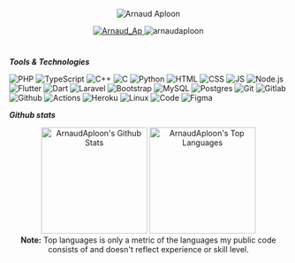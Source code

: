 <p align="center">
   <img src="https://github-readme-streak-stats.herokuapp.com?user=ArnaudAploon&theme=black-ice&hide_border=true" alt="Arnaud Aploon">
</p>

<p align="center"> 
   <a href="https://twitter.com/_maxdev" target="blank">
    <img src="https://img.shields.io/twitter/follow/Arnaud_Ap?logo=twitter&style=for-the-badge" alt="Arnaud_Ap" />
   </a>
   <img src="https://komarev.com/ghpvc/?username=arnaudaploon&label=Profile%20views&color=0e75b6&style=for-the-badge" alt="arnaudaploon" />
</p>

<h1></h1>

***Tools & Technologies***

![PHP](https://img.shields.io/badge/php-%23777BB4.svg?style=for-the-badge&logo=php&logoColor=white) ![TypeScript](https://img.shields.io/badge/typescript-%23007ACC.svg?style=for-the-badge&logo=typescript&logoColor=white) ![C++](https://img.shields.io/badge/c++-%2300599C.svg?style=for-the-badge&logo=c%2B%2B&logoColor=white) ![C](https://img.shields.io/badge/c-%2300599C.svg?style=for-the-badge&logo=c&logoColor=white) ![Python](https://img.shields.io/badge/python-%2314354C.svg?style=for-the-badge&logo=python&logoColor=white) ![HTML](https://img.shields.io/badge/html5-%23E34F26.svg?style=for-the-badge&logo=html5&logoColor=white) ![CSS](https://img.shields.io/badge/css3-%231572B6.svg?style=for-the-badge&logo=css3&logoColor=white) ![JS](https://img.shields.io/badge/javascript-%23323330.svg?style=for-the-badge&logo=javascript&logoColor=%23F7DF1E) ![Node.js](https://img.shields.io/badge/node.js-%2343853D.svg?style=for-the-badge&logo=node-dot-js&logoColor=white) ![Flutter](https://img.shields.io/badge/Flutter-%2302569B.svg?style=for-the-badge&logo=Flutter&logoColor=white) ![Dart](https://img.shields.io/badge/dart-%230175C2.svg?style=for-the-badge&logo=dart&logoColor=white) ![Laravel](https://img.shields.io/badge/laravel-%23FF2D20.svg?style=for-the-badge&logo=laravel&logoColor=white) ![Bootstrap](https://img.shields.io/badge/bootstrap-%23563D7C.svg?style=for-the-badge&logo=bootstrap&logoColor=white) ![MySQL](https://img.shields.io/badge/mysql-%2300f.svg?style=for-the-badge&logo=mysql&logoColor=white) ![Postgres](https://img.shields.io/badge/postgres-%23316192.svg?style=for-the-badge&logo=postgresql&logoColor=white) ![Git](https://img.shields.io/badge/git-%23F05033.svg?style=for-the-badge&logo=git&logoColor=white) ![Gitlab](https://img.shields.io/badge/gitlab-%23181717.svg?style=for-the-badge&logo=gitlab&logoColor=white) ![Github](https://img.shields.io/badge/github-%23121011.svg?style=for-the-badge&logo=github&logoColor=white) ![Actions](https://img.shields.io/badge/githubactions-%232671E5.svg?style=for-the-badge&logo=githubactions&logoColor=white) ![Heroku](https://img.shields.io/badge/heroku-%23430098.svg?style=for-the-badge&logo=heroku&logoColor=white) ![Linux](https://img.shields.io/badge/Linux-FCC624?style=for-the-badge&logo=linux&logoColor=black) ![Code](https://img.shields.io/badge/VisualStudioCode-0078d7.svg?style=for-the-badge&logo=visual-studio-code&logoColor=white) ![Figma](https://img.shields.io/badge/figma-%23F24E1E.svg?style=for-the-badge&logo=figma&logoColor=white)


***Github stats***

<p align="center">
   <a href="https://github.com/anuraghazra/github-readme-stats"><img alt="ArnaudAploon's Github Stats" src="https://denvercoder1-github-readme-stats.vercel.app/api/?username=ArnaudAploon&show_icons=true&include_all_commits=true&count_private=true&theme=dracula&hide_border=true&bg_color=151515&title_color=00e6fe" height="192px"/></a>
  <a href="https://github.com/anuraghazra/github-readme-stats"><img alt="ArnaudAploon's Top Languages" src="https://github-readme-stats.vercel.app/api/top-langs/?username=ArnaudAploono&langs_count=10&layout=compact&theme=dracula&hide_border=true&bg_color=151515&title_color=00e6fe&hide=Jupyter%20Notebook" height="192px"/></a>
  <br/>
  <b>Note:</b> Top languages is only a metric of the languages my public code consists of and doesn't reflect experience or skill level.
</p>
